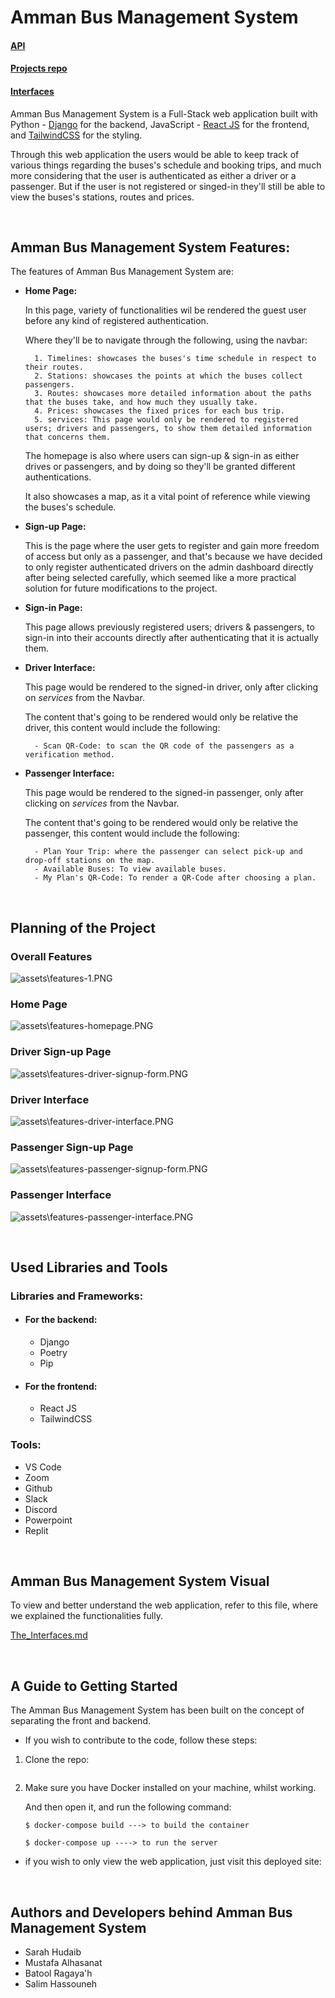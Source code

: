 # **Amman Bus Management System**
#### [API](https://ammanbus.herokuapp.com/api) 
#### [Projects repo](https://github.com/SalimHass/ammanbus-backend)
#### [Interfaces](The_Interfaces.md)

Amman Bus Management System is a Full-Stack web application built with Python - [Django](https://www.djangoproject.com/) for the backend, JavaScript - [React JS](https://reactjs.org/) for the frontend, and [TailwindCSS](https://tailwindcss.com/) for the styling.

Through this web application the users would be able to keep track of various things regarding the buses's schedule and booking trips, and much more considering that the user is authenticated as either a driver or a passenger. But if the user is not registered or singed-in they'll still be able to view the buses's stations, routes and prices.

</br>

## **Amman Bus Management System Features:**

The features of Amman Bus Management System are:

- **Home Page:**

    In this page, variety of functionalities wil be rendered the guest user before any kind of registered authentication.

    Where they'll be to navigate through the following, using the navbar:

        1. Timelines: showcases the buses's time schedule in respect to their routes.
        2. Stations: showcases the points at which the buses collect passengers.
        3. Routes: showcases more detailed information about the paths that the buses take, and how much they usually take.
        4. Prices: showcases the fixed prices for each bus trip.
        5. services: This page would only be rendered to registered users; drivers and passengers, to show them detailed information that concerns them.
    
    The homepage is also where users can sign-up & sign-in as either drives or passengers, and by doing so they'll be granted different authentications.

    It also showcases a map, as it a vital point of reference while viewing the buses's schedule.

- **Sign-up Page:** 

    This is the page where the user gets to register and gain more freedom of access but only as a passenger, and that's because we have decided to only register authenticated drivers on the admin dashboard directly after being selected carefully, which seemed like a more practical solution for future modifications to the project.

- **Sign-in Page:**

    This page allows previously registered users; drivers & passengers, to sign-in into their accounts directly after authenticating that it is actually them.

- **Driver Interface:**

    This page would be rendered to the signed-in driver, only after clicking on *services* from the Navbar. 
    
    The content that's going to be rendered would only be relative the driver, this content would include the following:

        - Scan QR-Code: to scan the QR code of the passengers as a verification method.

- **Passenger Interface:**
    
    This page would be rendered to the signed-in passenger, only after clicking on *services* from the Navbar. 
    
    The content that's going to be rendered would only be relative the passenger, this content would include the following:

        - Plan Your Trip: where the passenger can select pick-up and drop-off stations on the map.
        - Available Buses: To view available buses.
        - My Plan's QR-Code: To render a QR-Code after choosing a plan.
        


</br>

## **Planning of the Project**

### **Overall Features**

![assets\features-1.PNG](/assets/features-1.PNG)

### **Home Page**

![assets\features-homepage.PNG](assets/features-homepage.PNG)

### **Driver Sign-up Page**

![assets\features-driver-signup-form.PNG](assets/features-driver-signup-form.PNG)

### **Driver Interface**

![assets\features-driver-interface.PNG](assets/features-driver-interface.PNG)

### **Passenger Sign-up Page**

![assets\features-passenger-signup-form.PNG](assets/features-passenger-signup-form.PNG)

### **Passenger Interface**

![assets\features-passenger-interface.PNG](assets/features-passenger-interface.PNG)

</br>

## **Used Libraries and Tools**

### **Libraries and Frameworks:**

- #### **For the backend:**
    - Django
    - Poetry
    - Pip


- #### **For the frontend:**
    - React JS
    - TailwindCSS

### **Tools:**

- VS Code
- Zoom
- Github
- Slack
- Discord
- Powerpoint
- Replit

</br>

## **Amman Bus Management System Visual**

To view and better understand the web application, refer to this file, where we explained the functionalities fully.

[The_Interfaces.md](The_Interfaces.md)

</br>

## **A Guide to Getting Started**

The Amman Bus Management System has been built on the concept of separating the front and backend.



- If you wish to contribute to the code, follow these steps:

1. Clone the repo:

    ```
    ```

2. Make sure you have Docker installed on your machine, whilst working.

    And then open it, and run the following command:

    ```
    $ docker-compose build ---> to build the container

    $ docker-compose up ----> to run the server
    ```

- if you wish to only view the web application, just visit this deployed site:


</br>

## **Authors and Developers behind Amman Bus Management System**

- Sarah Hudaib
- Mustafa Alhasanat
- Batool Ragaya'h
- Salim Hassouneh
